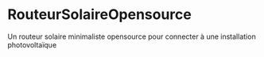 # RouteurSolaireOpensource
Un routeur solaire minimaliste opensource pour connecter à une installation photovoltaïque
